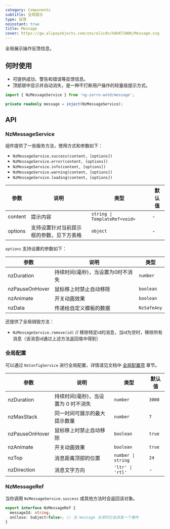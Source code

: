 ```yaml
---
category: Components
subtitle: 全局提示
type: 反馈
noinstant: true
title: Message
cover: https://gw.alipayobjects.com/zos/alicdn/hAkKTIW0K/Message.svg
---
```


全局展示操作反馈信息。

## 何时使用

- 可提供成功、警告和错误等反馈信息。
- 顶部居中显示并自动消失，是一种不打断用户操作的轻量级提示方式。

```ts
import { NzMessageService } from 'ng-zorro-antd/message';

private readonly message = inject(NzMessageService);
```

## API

### NzMessageService

组件提供了一些服务方法，使用方式和参数如下：

- `NzMessageService.success(content, [options])`
- `NzMessageService.error(content, [options])`
- `NzMessageService.info(content, [options])`
- `NzMessageService.warning(content, [options])`
- `NzMessageService.loading(content, [options])`

| 参数    | 说明                                     | 类型                          | 默认值 |
| ------- | ---------------------------------------- | ----------------------------- | ------ |
| content | 提示内容                                 | `string \| TemplateRef<void>` | -      |
| options | 支持设置针对当前提示框的参数，见下方表格 | `object`                      | -      |

`options` 支持设置的参数如下：

| 参数           | 说明                              | 类型      |
| -------------- | --------------------------------- | --------- |
| nzDuration     | 持续时间(毫秒)，当设置为0时不消失 | `number`  |
| nzPauseOnHover | 鼠标移上时禁止自动移除            | `boolean` |
| nzAnimate      | 开关动画效果                      | `boolean` |
| nzData        | 传递给自定义模板的数据                                       | `NzSafeAny` |

还提供了全局销毁方法：

- `NzMessageService.remove(id)` // 移除特定id的消息，当id为空时，移除所有消息（该消息id通过上述方法返回值中得到）

### 全局配置

可以通过 `NzConfigService` 进行全局配置，详情请见文档中 [全局配置项](/docs/global-config/zh) 章节。

| 参数           | 说明                                | 类型               | 默认值 |
| -------------- | ----------------------------------- | ------------------ | ------ |
| nzDuration     | 持续时间(毫秒)，当设置为 0 时不消失 | `number`           | `3000` |
| nzMaxStack     | 同一时间可展示的最大提示数量        | `number`           | `7`    |
| nzPauseOnHover | 鼠标移上时禁止自动移除              | `boolean`          | `true` |
| nzAnimate      | 开关动画效果                        | `boolean`          | `true` |
| nzTop          | 消息距离顶部的位置                  | `number \| string` | `24`   |
| nzDirection    | 消息文字方向                        | `'ltr' \| 'rtl'`   | -      |

### NzMessageRef

当你调用 `NzMessageService.success` 或其他方法时会返回该对象。

```ts
export interface NzMessageRef {
  messageId: string;
  onClose: Subject<false>; // 当 message 关闭时它会派发一个事件
}
```
